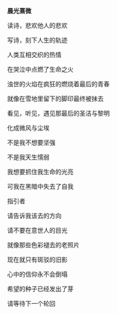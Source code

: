 **晨光熹微**

 

读诗，悲欢他人的悲欢

写诗，刻下人生的轨迹

人类互相交织的热情

在哭泣中点燃了生命之火

浊世的火焰在疯狂的燃烧着最后的青春

就像在雪地里留下的脚印最终被抹去

看见，听见，遇见那最后的圣洁与黎明

化成微风与尘埃

 

不是我不想要坚强

不是我天生懦弱

我想要抓住我生命的光亮

可我在黑暗中失去了自我

 

指引者

请告诉我该去的方向

请不要在意世人的目光

就像那些色彩褪去的老照片

现在就只有斑驳的旧影

心中的信仰永不会倒塌

希望的种子已经发出了芽

请等待下一个轮回

 



 